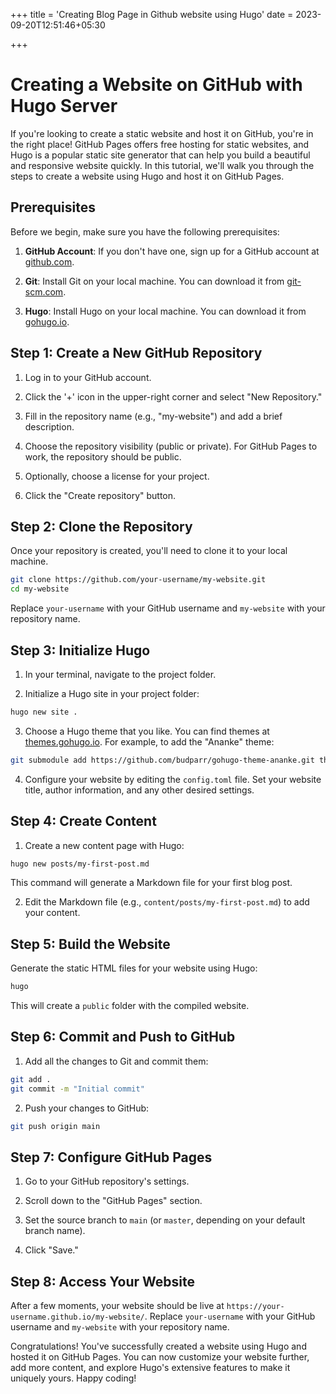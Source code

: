 +++
title = 'Creating Blog Page in Github website using Hugo'
date = 2023-09-20T12:51:46+05:30

+++

# Creating a Website on GitHub with Hugo Server

If you're looking to create a static website and host it on GitHub, you're in the right place! GitHub Pages offers free hosting for static websites, and Hugo is a popular static site generator that can help you build a beautiful and responsive website quickly. In this tutorial, we'll walk you through the steps to create a website using Hugo and host it on GitHub Pages.

## Prerequisites

Before we begin, make sure you have the following prerequisites:

1. **GitHub Account**: If you don't have one, sign up for a GitHub account at [github.com](https://github.com).

2. **Git**: Install Git on your local machine. You can download it from [git-scm.com](https://git-scm.com/).

3. **Hugo**: Install Hugo on your local machine. You can download it from [gohugo.io](https://gohugo.io/).

## Step 1: Create a New GitHub Repository

1. Log in to your GitHub account.

2. Click the '+' icon in the upper-right corner and select "New Repository."

3. Fill in the repository name (e.g., "my-website") and add a brief description.

4. Choose the repository visibility (public or private). For GitHub Pages to work, the repository should be public.

5. Optionally, choose a license for your project.

6. Click the "Create repository" button.

## Step 2: Clone the Repository

Once your repository is created, you'll need to clone it to your local machine.

```bash
git clone https://github.com/your-username/my-website.git
cd my-website
```

Replace `your-username` with your GitHub username and `my-website` with your repository name.

## Step 3: Initialize Hugo

1. In your terminal, navigate to the project folder.

2. Initialize a Hugo site in your project folder:

```bash
hugo new site .
```

3. Choose a Hugo theme that you like. You can find themes at [themes.gohugo.io](https://themes.gohugo.io/). For example, to add the "Ananke" theme:

```bash
git submodule add https://github.com/budparr/gohugo-theme-ananke.git themes/ananke
```

4. Configure your website by editing the `config.toml` file. Set your website title, author information, and any other desired settings.

## Step 4: Create Content

1. Create a new content page with Hugo:

```bash
hugo new posts/my-first-post.md
```

This command will generate a Markdown file for your first blog post.

2. Edit the Markdown file (e.g., `content/posts/my-first-post.md`) to add your content.

## Step 5: Build the Website

Generate the static HTML files for your website using Hugo:

```bash
hugo
```

This will create a `public` folder with the compiled website.

## Step 6: Commit and Push to GitHub

1. Add all the changes to Git and commit them:

```bash
git add .
git commit -m "Initial commit"
```

2. Push your changes to GitHub:

```bash
git push origin main
```

## Step 7: Configure GitHub Pages

1. Go to your GitHub repository's settings.

2. Scroll down to the "GitHub Pages" section.

3. Set the source branch to `main` (or `master`, depending on your default branch name).

4. Click "Save."

## Step 8: Access Your Website

After a few moments, your website should be live at `https://your-username.github.io/my-website/`. Replace `your-username` with your GitHub username and `my-website` with your repository name.

Congratulations! You've successfully created a website using Hugo and hosted it on GitHub Pages. You can now customize your website further, add more content, and explore Hugo's extensive features to make it uniquely yours. Happy coding!
